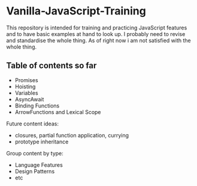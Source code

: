 # Vanilla-JavaScript-Training

This repository is intended for training and practicing
JavaScript features and to have basic examples at hand to 
look up.
I probably need to revise and standardise the whole thing.
As of right now i am not satisfied with the whole thing.

## Table of contents so far

* Promises
* Hoisting
* Variables
* AsyncAwait
* Binding Functions
* ArrowFunctions and Lexical Scope

Future content ideas:
- closures, partial function application, currying
- prototype inheritance

Group content by type:
- Language Features 
- Design Patterns
- etc
